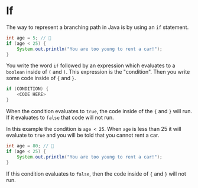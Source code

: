 # If

The way to represent a branching path in Java is by using an `if` statement.

```java
int age = 5; // 👶
if (age < 25) {
    System.out.println("You are too young to rent a car!");
}
```

You write the word `if` followed by an expression which evaluates to a `boolean` inside of `(` and `)`. 
This expression is the "condition". Then you write some code inside
of `{` and `}`. 


```java
if (CONDITION) {
    <CODE HERE>
}
```

When the condition evaluates to `true`, the code inside of the `{` and `}` will run.
If it evaluates to `false` that code will not run.


In this example the condition is `age < 25`. When `age` is less than 25 it will evaluate to `true`
and you will be told that you cannot rent a car.


```java
int age = 80; // 👵
if (age < 25) {
    System.out.println("You are too young to rent a car!");
}
```

If this condition evaluates to `false`, then the code inside of `{` and `}`
will not run.